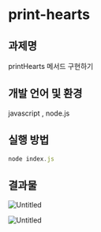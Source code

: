 # print-hearts

## 과제명

printHearts 메서드 구현하기

## 개발 언어 및 환경

javascript , node.js

## 실행 방법

```jsx
node index.js
```

## 결과물

![Untitled](https://s3-us-west-2.amazonaws.com/secure.notion-static.com/a4bcfebb-03d6-42ac-ae06-9a3722a299cd/Untitled.png)

![Untitled](https://s3-us-west-2.amazonaws.com/secure.notion-static.com/9d8ef8c6-50cf-4469-a87b-2bb4e911057d/Untitled.png)
